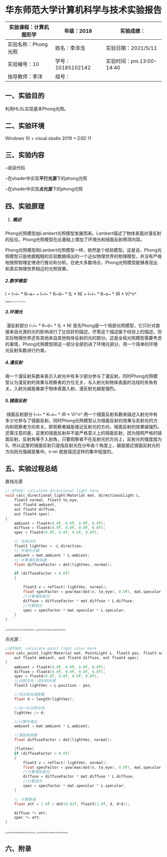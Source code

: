 # 华东师范大学计算机科学与技术实验报告

| 实验课程：计算机图形学 | 年级：2018        | 实验成绩：               |
| ---------------------- | ----------------- | ------------------------ |
| 实验名称：Phong光照    | 姓名：李泽浩      | 实验日期：2021/5/11      |
| 实验编号：10           | 学号：10185102142 | 实验时间：pm.13:00-14:40 |
| 指导教师：李洋         | 组号：            |                          |

## 一、实验目的

利用HLSL实现基本Phong光照。

## 二、实验环境

Windows 10 + visual studio 2019 + D3D 11

## 三、实验内容

◦阅读代码

◦在shader中实现**平行光源**下的phong光照

◦在shader中实现**点光源**下的phong光照

## 四、实验原理

1. ##### 概述

Phong光照模型由Lambert光照模型发展而来。Lambert描述了物体表面对漫反射的反应。Phong光照模型在此基础上增加了环境光和镜面反射两项内容。

Phong光照模型和Lambert光照模型一样，依然是个经验模型。这是说，Phong光照模型只是依据粗糙的实验数据得出的一个近似物理世界的物理模型，并没有严格地按照物理定律进行推论和分析。在绝大多数场合，Phong光照模型能够表现出和真实物理世界相近的光照效果。

##### 2.数学模型

 I = I~i~ * K~a~ + I~i~ * K~d~ * (L * N) + I~i~ * K~s~ * (R * V)^n^ ​

<img src="LAB10.assets/截屏2021-05-11 下午3.08.53.png" alt="截屏2021-05-11 下午3.08.53" style="zoom:33%;" />

##### 3.环境光

​		漫反射部分 I~i~ * K~d~ * (L * N)  首先Phong是一个局部光照模型，它只针对直接来自光源的光的影响进行了比较好的描述，尽管这个描述属于经验上的描述。但实际物理世界还有其他来自其他物体反射的光的部分。这是全局光照模型需要考虑的事情，Phong光照模型把这一部分全部扔进了环境光部分，用一个简单的环境光反射系数进行约束。

##### 4.漫反射

​		用一个漫反射系数来表示入射光中有多少部分参与了漫反射。同时Phong光照模型认为漫反射的效果与观察者的方位无关，与入射光和物体表面的法线的夹角有关。入射光越是垂直于物体表面入射，漫反射光越是强烈。

##### 5.镜面反射

​		镜面反射部分  I~i~ * K~s~ * (R * V)^n^ ​  用一个镜面反射系数来描述入射光中有多少光参与了镜面反射。同时Phong光照模型认为镜面反射的效果与反射光的方向和观察者方向有关。即观察者越是接近反射光的方向，镜面反射的效果越强烈。还需注意的是，这里的镜面反射并不是严格意义上的镜面反射，因为按照严格的镜面反射，反射角等于入射角，只要观察者不在反射光的方向上，反射光的强度就为0。所以这里的镜面反射只是指反射光在分布各个角度上，越是接近镜面反射光的方向则光强越是集中。n nn 就是描述这样的集中程度的。



## 五、实验过程总结

直线光源

```c++
// @TODO: calculate directional light here
void calc_directional_light(Material mat, DirectionalLight L,
    float3 normal, float3 to_eye,
    out float4 ambient,
    out float4 diffuse,
    out float4 spec)
{
    ambient = float4(0.0f, 0.0f, 0.0f, 0.0f);
    diffuse = float4(0.0f, 0.0f, 0.0f, 0.0f);
    spec = float4(0.0f, 0.0f, 0.0f, 0.0f);

    // 光线方向
    float3 lightVec = -L.direction;
    // 环境光计算
    ambient = mat.ambient * L.ambient;
    // 计算漫反射系数
    float diffuseFactor = dot(lightVec, normal);

    if (diffuseFactor > 0.0f)
    {

        float3 v = reflect(-lightVec, normal);
        float specFactor = pow(max(dot(v, to_eye), 0.0f), mat.specular.w);
        //计算漫反射光
        diffuse = diffuseFactor * mat.diffuse * L.diffuse;
        //计算高光
        spec = specFactor * mat.specular * L.specular;
    }
}
```

<img src="LAB10.assets/5120A139C4F2B4F7CF0CE8589194E850.png" alt="5120A139C4F2B4F7CF0CE8589194E850" style="zoom:33%;" />

<img src="LAB10.assets/8B070D0720FB9A6F3599BC48F98E975F.png" alt="8B070D0720FB9A6F3599BC48F98E975F" style="zoom: 33%;" />



点光源：

```c++
//@TODO: calculate point light color here
void calc_point_light(Material mat, PointLight L, float3 pos, float3 normal, float3 to_eye,
    out float4 ambient, out float4 diffuse, out float4 spec)
{
    ambient = float4(0.0f, 0.0f, 0.0f, 0.0f);
    diffuse = float4(0.0f, 0.0f, 0.0f, 0.0f);
    spec = float4(0.0f, 0.0f, 0.0f, 0.0f);
    //光照方向：顶点到光源
    float3 lightVec = L.position - pos;

    //顶点到光源距离
    float d = length(lightVec);

    //归一化光照方向
    lightVec /= d;

    //计算环境光
    ambient = mat.ambient * L.ambient;

    //漫反射系数
    float diffuseFactor = dot(lightVec, normal);

    [flatten]
    if (diffuseFactor > 0.0f)
    {
        float3 v = reflect(-lightVec, normal);
        float specFactor = pow(max(dot(v, to_eye), 0.0f), mat.specular.w);
        //计算漫反射光
        diffuse = diffuseFactor * mat.diffuse * L.diffuse;
        //计算高光
        spec = specFactor * mat.specular * L.specular;
    }

    // 计算衰减
    float att = 1.0f / dot(0.01f, float3(1.0f, d, d*d));

    diffuse *= att;
    spec *= att;
}
```

<img src="LAB10.assets/E7B185FA202BB69D6DA50CAE3DE9063B.png" alt="E7B185FA202BB69D6DA50CAE3DE9063B" style="zoom:33%;" />

<img src="LAB10.assets/A3AEB4C67A4AADABDC3A986709EF9E43.png" alt="A3AEB4C67A4AADABDC3A986709EF9E43" style="zoom:33%;" />



## 六、附录

